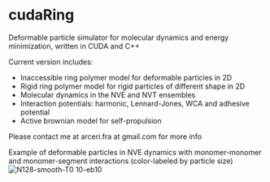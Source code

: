 # cudaRing
Deformable particle simulator for molecular dynamics and energy minimization, written in CUDA and C++

Current version includes:
- Inaccessible ring polymer model for deformable particles in 2D
- Rigid ring polymer model for rigid particles of different shape in 2D
- Molecular dynamics in the NVE and NVT ensembles
- Interaction potentials: harmonic, Lennard-Jones, WCA and adhesive potential
- Active brownian model for self-propulsion


Please contact me at arceri.fra at gmail.com for more info

Example of deformable particles in NVE dynamics with monomer-monomer and monomer-segment interactions (color-labeled by particle size)
![N128-smooth-T0 10-eb10](https://github.com/farceri/cudaRing/assets/32315176/688479ff-cf96-43fd-81a3-08570ebc0876)
